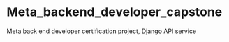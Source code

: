 # Meta_backend_developer_capstone
 Meta back end developer certification project, Django API service
